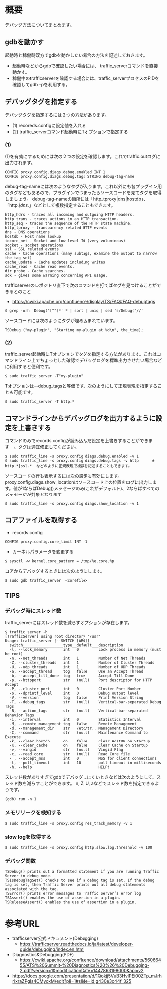 # 概要
デバッグ方法についてまとめます。

## gdbを動かす
起動時と稼働時双方でgdbを動かしたい場合の方法を記述しておきます。
- 起動時などからgdbで確認したい場合には、 traffic_serverコマンドを直接動かす。
- 稼働中のtrafficserverを確認する場合には、traffic_serverプロセスのPIDを確認してgdb -pを利用する。

## デバッグタグを指定する

デバッグタグを指定するには２つの方法があります。
- (1) recoreds.configに設定値を入れる
- (2) traffic_serverコマンド起動時にTオプションで指定する

### (1) 
(1)を有効にするためには次の２つの設定を確認します。これでtraffic.outログに出力されます。
```
CONFIG proxy.config.diags.debug.enabled INT 1
CONFIG proxy.config.diags.debug.tags STRING debug-tag-name
```

debug-tag-nameには次のようなタグが入ります。これ以外にも各プラグイン用のタグなどもあるので、プラグインでつまったらソースコードを見てタグを取得しましょう。
debug-tag-nameの箇所には「http_tproxy|dns|hostdb」、「http.*|dns.*」などとして複数指定することもできます。
```
http_hdrs - traces all incoming and outgoing HTTP headers.
http_trans - traces actions in an HTTP transaction.
http_seq - traces the sequence of the HTTP state machine.
http_tproxy - transparency related HTTP events
dns - DNS operations
hostdb - Host name lookup
iocore_net - Socket and low level IO (very voluminous)
socket - socket operations
ssl - SSL related events
cache - Cache operations (many subtags, examine the output to narrow the tag set)
cache_update - Cache updates including writes
cache_read - Cache read events.
dir_probe - Cache searches.
sdk - gives some warning concerning API usage.
```

trafficserverのレポジトリ直下で次のコマンドを打てばタグを見つけることができるとのこと
- https://cwiki.apache.org/confluence/display/TS/FAQ#FAQ-debugtags
```
$ grep -orh 'Debug("[^"]*' * | sort | uniq | sed 's/Debug("//'
```

ソースコードには次のようにタグが埋め込まれています。
```
TSDebug ("my-plugin", "Starting my-plugin at %d\n", the_time);
```

### (2)
traffic_server起動時にTオプションでタグを指定する方法があります。これはコマンドライン上でちょっとした確認でデバッグログを標準出力させたい場合などに利用すると便利です。
```
$ sudo traffic_server -T"my-plugin"
```

Tオプションは--debug_tagsと等価です。次のようにして正規表現を指定することも可能です。
```
$ sudo traffic_server -T http.*
```

## コマンドラインからデバッグログを出力するように設定を上書きする
コマンドのみでrecords.configが読み込んだ設定を上書きすることができます　。タグは適宜修正してください。
```
$ sudo traffic_line -s proxy.config.diags.debug.enabled -v 1
$ sudo traffic_line -s proxy.config.diags.debug.tags -v http      # http.*|ssl.*  などのように正規表現で複数を記述することもできます。
```

ソースコードの行も表示するには次の設定も有効にします。
proxy.config.diags.show_locationはソースコード上の位置をログに出力します。値が1ならばDebug()メッセージのみ(これがデフォルト)、2ならばすべてのメッセージが対象となります
```
$ sudo traffic_line -s proxy.config.diags.show_location -v 1
```

## コアファイルを取得する
- records.config
```
CONFIG proxy.config.core_limit INT -1
```
- カーネルパラメータを変更する
```
$ sysctl -w kernel.core_pattern = /tmp/%e.core.%p
```

コアからデバッグするときには次のようにします。
```
$ sudo gdb traffic_server  <corefile>
```

## TIPS

### デバッグ時にスレッド数
traffic_serverにはスレッド数を減らすオプションが存在します。
```
$ traffic_server -h
[TrafficServer] using root directory '/usr'
Usage: traffic_server [--SWITCH [ARG]]
  switch__________________type__default___description
  -l, --lock_memory       int   0         Lock process in memory (must be root)
  -n, --net_threads       int   1         Number of Net Threads
  -Z, --cluster_threads   int   1         Number of Cluster Threads
  -U, --udp_threads       int   1         Number of UDP Threads
  -a, --accept_thread     tog   false     Use an Accept Thread
  -b, --accept_till_done  tog   true      Accept Till Done
  -p, --httpport          str   (null)    Port descriptor for HTTP Accept
  -P, --cluster_port      int   0         Cluster Port Number
  -o, --dprintf_level     int   0         Debug output level
  -V, --version           tog   false     Print Version String
  -T, --debug_tags        str   (null)    Vertical-bar-separated Debug Tags
  -B, --action_tags       str   (null)    Vertical-bar-separated Behavior Tags
  -i, --interval          int   0         Statistics Interval
  -M, --remote_management tog   false     Remote Management
  -d, --management_dir    str   /etc/tr.. Management Directory
  -C, --command           str   (null)    Maintenance Command to Execute
  -k, --clear_hostdb      on    false     Clear HostDB on Startup
  -K, --clear_cache       on    false     Clear Cache on Startup
  -v, --vingid            str   (null)    Vingid Flag
  -c, --read_core         str   (null)    Read Core file
  - , --accept_mss        int   0         MSS for client connections
  -t, --poll_timeout      int   10        poll timeout in milliseconds
  -h, --help                              HELP!
```

スレッド数がありすぎてgdbでデバッグしにくいときなどは次のようにして、スレッド数を減らすことができます。
n, Z, U, aなどでスレッド数を指定できるようです。
```
(gdb) run -n 1
```

### メモリリークを検知する
```
$ sudo traffic_line -s proxy.config.res_track_memory -v 1
```

### slow logを取得する
```
$ sudo traffic_line -s proxy.config.http.slow.log.threshold -v 100
```

### デバッグ関数
```
TSDebug() prints out a formatted statement if you are running Traffic Server in debug mode.
TSIsDebugTagSet() checks to see if a debug tag is set. If the debug tag is set, then Traffic Server prints out all debug statements associated with the tag.
TSError() prints error messages to Traffic Server’s error log
TSAssert() enables the use of assertion in a plugin.
TSReleaseAssert() enables the use of assertion in a plugin.
```

# 参考URL
- trafficserver公式ドキュメント(Debugging)
  - https://trafficserver.readthedocs.io/ja/latest/developer-guide/debugging/index.en.html
- Diagnostics&Debugging(PDF)
  - https://cwiki.apache.org/confluence/download/attachments/56066455/ATS%20Summit-%20Diagnostics%20%26%20Debugging-2.pdf?version=1&modificationDate=1447863198000&api=v2
- https://docs.google.com/presentation/d/1Qokjj5VuB3HvIPEi00ZTp_mJrhrIxraZPgIs4CMyoxM/edit?pli=1#slide=id.g430e3c44f_325
